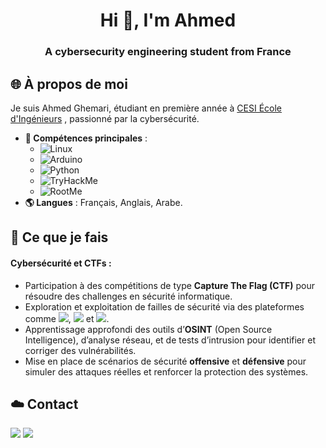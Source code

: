 <h1 align="center">Hi 👋, I'm Ahmed</h1>
<h3 align="center">A cybersecurity engineering student from France</h3>

## 🌐 À propos de moi

Je suis Ahmed Ghemari, étudiant en première année à [CESI École d'Ingénieurs](https://www.cesi.fr/) , passionné par la cybersécurité.


- **🔧 Compétences principales** :
  - ![Linux](https://img.shields.io/badge/Linux-767BB3?logo=linux&logoColor=white)
  - ![Arduino](https://img.shields.io/badge/Arduino-00979D?logo=arduino&logoColor=white)
  - ![Python](https://img.shields.io/badge/Python-3776AB?logo=python&logoColor=white)
  - ![TryHackMe](https://img.shields.io/badge/TryHackMe-red?logo=tryhackme&logoColor=white)
  - ![RootMe](https://img.shields.io/badge/RootMe-232323?logo=root-me&logoColor=white)
- **🌎 Langues** : Français, Anglais, Arabe.


## 🔎 **Ce que je fais**  

#### **Cybersécurité et CTFs :**  
- Participation à des compétitions de type **Capture The Flag (CTF)** pour résoudre des challenges en sécurité informatique.  
- Exploration et exploitation de failles de sécurité via des plateformes comme <a href="https://tryhackme.com/"><img src="https://img.shields.io/badge/TryHackMe-232323?logo=tryhackme" /></a>, <a href="https://www.root-me.org/"><img src="https://img.shields.io/badge/RootMe-232323?logo=root-me" /></a> et <a href="https://www.hackthebox.com/"><img src="https://img.shields.io/badge/HackTheBox-232323?logo=HackTheBox" /></a>.  
- Apprentissage approfondi des outils d’**OSINT** (Open Source Intelligence), d’analyse réseau, et de tests d’intrusion pour identifier et corriger des vulnérabilités.  
- Mise en place de scénarios de sécurité **offensive** et **défensive** pour simuler des attaques réelles et renforcer la protection des systèmes.  

## ☁️ Contact
<a href="mailto:ahmed.ghemari@proton.me"><img src="https://img.shields.io/badge/-ahmed.ghemari@proton.me-6D4AFF?&style=for-the-badge&logo=proton-mail&logoColor=white" /></a>
<a href="https://www.linkedin.com/in/ahmed-ghemari"><img src="https://img.shields.io/badge/-ahmed_ghemari-0072b1?&style=for-the-badge&logo=linkedin&logoColor=white" /></a>

